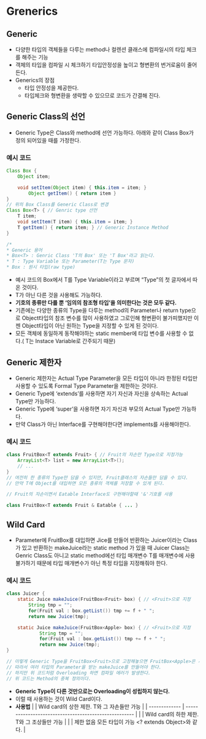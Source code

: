 # Grenerics

## Generic

- 다양한 타입의 객체들을 다루는 method나 컬렌션 클래스에 컴파일시의 타입 체크를 해주는 기능
- 객체의 타입을 컴파일 시 체크하기 타입안정성을 높이고 형변환의 번거로움이 줄어든다.
- Generics의 장점
  - 타입 안정성을 제공한다.
  - 타입체크와 형변환을 생략할 수 있으므로 코드가 간결해 진다.

## Generic Class의 선언

- Generic Type은 Class와 method에 선언 가능하다.
  아래와 같이 Class Box가 정의 되어있을 때를 가정한다.

### 예시 코드

```java
Class Box {
	Object item;

	void setItem(Object item) { this.item = item; }
		Object getItem() { return item }
}
// 위의 Box Class를 Generic Class로 변경
Class Box<T> { // Genric type 선언
	T item;
	void setItem(T item) { this.item = item; }
	T getItem() { return item; } // Generic Instance Method
}

/*
* Generic 용어
* Box<T> : Genric Class 'T의 Box' 또는 'T Box'라고 읽는다.
* T : Type Variable 또는 Parameter(T는 Type 문자)
* Box : 원시 타입(raw type)
```

- 예시 코드의 Box<T>에서 T를 Type Variable이라고 부르며 “Type”의 첫 글자에서 따온 것이다.
- T가 아닌 다른 것을 사용해도 가능하다.
- **기호의 종류만 다를 뿐 ‘임의의 참조형 타입’을 의미한다는 것은 모두 같다.**
- 기존에는 다양한 종류의 Type을 다루는 method의 Parameter나 return type으로 Object타입의 참조 변수를 많이 사용하였고 그로인해 형변환이 불가피했지만 이젠 Object타입이 아닌 원하는 Type을 지정할 수 있게 된 것이다.
- 모든 객체에 동일하게 동작해야하는 static member에 타입 변수를 사용할 수 없다.( T는 Instace Variable로 간주되기 때문)

## Generic 제한자

- Generic 제한자는 Actual Type Parameter을 모든 타입이 아니라 한정된 타입만 사용할 수 있도록 Formal Type Parameter을 제한하는 것이다.
- Generic Type에 ‘extends’를 사용하면 자기 자신과 자신을 상속하는 Actual Type만 가능하다.
- Generic Type에 ‘super’을 사용하면 자기 자신과 부모의 Actual Type만 가능하다.
- 만약 Class가 아닌 Interface를 구현해야한다면 implements를 사용해야한다.

### 예시 코드

```java
class FruitBox<T extends Fruit> { // Fruit의 자손만 Type으로 지정가능
	ArrayList<T> list = new ArrayList<T>();
	// ...
}
// 여전히 한 종류의 Type만 담을 수 있지만, Fruit클래스의 자손들만 담을 수 있다.
// 만약 T에 Object를 대입하면 모든 종류의 객체를 저장할 수 있게 된다.

// Fruit의 자손이면서 Eatable Interface도 구현해야할때 '&'기호를 사용

class FruitBox<T extends Fruit & Eatable { ... }
```

## Wild Card

- Parameter에 FruitBox를 대입하면 Jice를 만들어 반환하는 Juicer이라는 Class가 있고 반환하는 makeJuice라는 static method 가 있을 때 Juicer Class는 Genric Class도 아니고 static method에선 타입 매개변수 T를 매개변수에 사용 불가하기 때문에 타입 매개변수가 아닌 특정 타입을 지정해줘야 한다.

### 예시 코드

```java
class Juicer {
	static Juice makeJuice(FruitBox<Fruit> box) { // <Fruit>으로 지정
		String tmp = "";
		for(Fruit val : box.getList()) tmp += f + " ";
		return new Juice(tmp);

	static Juice makeJuice(FruitBox<Apple> box) { // <Fruit>으로 지정
			String tmp = "";
			for(Fruit val : box.getList()) tmp += f + " ";
			return new Juice(tmp);
}

// 이렇게 Generic Type을 FruitBox<Fruit>으로 고정해놓으면 FruitBox<Apple>은 사용 불가
// 따라서 여러 타입의 Parameter을 받는 makeJuice를 만들어야 한다.
// 하지만 위 코드처럼 Overloading 하면 컴파일 에러가 발생한다.
// 위 코드는 Method의 중복 정의이다.
```

- **Generic Type이 다른 것만으로는 Overloading이 성립하지 않는다.**
- 이럴 때 사용하는 것이 Wild Card이다.
- **사용법**
  | <? extends T> | Wild card의 상한 제한. T와 그 자손들만 가능 |
  | ------------- | ----------------------------------------------------- |
  | <? super T> | Wild card의 하한 제한. T와 그 조상들만 가능 |
  | <?> | 제한 없음 모든 타입이 가능 <? extends Object>와 같다. |
